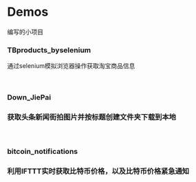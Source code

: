 # Demos
编写的小项目

<h3>TBproducts_byselenium</h3>
<p>通过selenium模拟浏览器操作获取淘宝商品信息<p><br>
<h3>Down_JiePai<h3>
<p>获取头条新闻街拍图片并按标题创建文件夹下载到本地<p><br>
<h3>bitcoin_notifications<h3>
<p>利用IFTTT实时获取比特币价格，以及比特币价格紧急通知<p>
